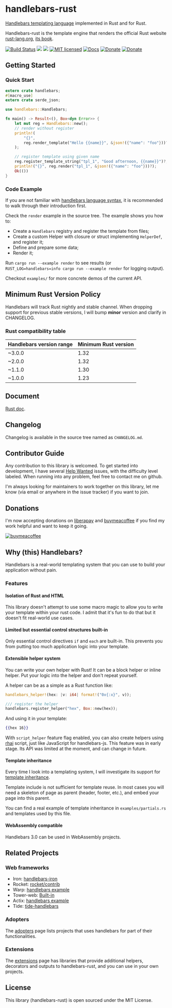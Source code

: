 handlebars-rust
===============

[Handlebars templating language](https://handlebarsjs.com) implemented
in Rust and for Rust.

Handlebars-rust is the template engine that renders the official Rust website
[rust-lang.org](https://www.rust-lang.org), [its
book](https://doc.rust-lang.org/book/).

[![Build Status](https://travis-ci.org/sunng87/handlebars-rust.svg?branch=master)](https://travis-ci.org/sunng87/handlebars-rust)
[![](https://meritbadge.herokuapp.com/handlebars)](https://crates.io/crates/handlebars)
[![](https://img.shields.io/crates/d/handlebars.svg)](https://crates.io/crates/handlebars)
[![MIT licensed](https://img.shields.io/badge/license-MIT-blue.svg)](./LICENSE)
[![Docs](https://docs.rs/handlebars/badge.svg)](https://docs.rs/crate/handlebars/)
[![Donate](https://img.shields.io/badge/donate-liberapay-yellow.svg)](https://liberapay.com/Sunng/donate)
[![Donate](https://img.shields.io/badge/donate-buymeacoffee-yellow.svg)](https://www.buymeacoffee.com/Sunng)

## Getting Started

### Quick Start

```rust
extern crate handlebars;
#[macro_use]
extern crate serde_json;

use handlebars::Handlebars;

fn main() -> Result<(), Box<dyn Error>> {
    let mut reg = Handlebars::new();
    // render without register
    println!(
        "{}",
        reg.render_template("Hello {{name}}", &json!({"name": "foo"}))?
    );

    // register template using given name
    reg.register_template_string("tpl_1", "Good afternoon, {{name}}")?;
    println!("{}", reg.render("tpl_1", &json!({"name": "foo"}))?);
    Ok(())
}
```

### Code Example

If you are not familiar with [handlebars language
syntax](https://handlebarsjs.com), it is recommended to walk through
their introduction first.

Check the `render` example in the source tree. The example shows you how
to:

* Create a `Handlebars` registry and register the template from files;
* Create a custom Helper with closure or struct implementing
 `HelperDef`, and register it;
* Define and prepare some data;
* Render it;

Run `cargo run --example render` to see results
(or `RUST_LOG=handlebars=info cargo run --example render` for logging
output).

Checkout `examples/` for more concrete demos of the current API.


## Minimum Rust Version Policy

Handlebars will track Rust nightly and stable channel. When dropping
support for previous stable versions, I will bump **minor** version
and clarify in CHANGELOG.

### Rust compatibility table

| Handlebars version range | Minimum Rust version |
| --- | --- |
| ~3.0.0 | 1.32 |
| ~2.0.0 | 1.32 |
| ~1.1.0 | 1.30 |
| ~1.0.0 | 1.23 |

## Document

[Rust doc](https://docs.rs/crate/handlebars/).

## Changelog

Changelog is available in the source tree named as `CHANGELOG.md`.

## Contributor Guide

Any contribution to this library is welcomed. To get started into
development, I have several [Help
Wanted](https://github.com/sunng87/handlebars-rust/issues?q=is%3Aissue+is%3Aopen+label%3A%22help+wanted%22)
issues, with the difficulty level labeled. When running into any problem,
feel free to contact me on github.

I'm always looking for maintainers to work together on this library,
let me know (via email or anywhere in the issue tracker) if you
want to join.

## Donations

I'm now accepting donations on [liberapay](https://liberapay.com/Sunng/donate)
and [buymeacoffee](https://www.buymeacoffee.com/Sunng) if you find my
work helpful and want to keep it going.

[![buymeacoffee](https://www.buymeacoffee.com/assets/img/guidelines/download-assets-3.svg)](https://www.buymeacoffee.com/Sunng)

## Why (this) Handlebars?

Handlebars is a real-world templating system that you can use to build
your application without pain.

### Features

#### Isolation of Rust and HTML

This library doesn't attempt to use some macro magic to allow you to
write your template within your rust code. I admit that it's fun to do
that but it doesn't fit real-world use cases.

#### Limited but essential control structures built-in

Only essential control directives `if` and `each` are built-in. This
prevents you from putting too much application logic into your template.

#### Extensible helper system

You can write your own helper with Rust! It can be a block helper or
inline helper. Put your logic into the helper and don't repeat
yourself.

A helper can be as a simple as a Rust function like:

```rust
handlebars_helper!(hex: |v: i64| format!("0x{:x}", v));

/// register the helper
handlebars.register_helper("hex", Box::new(hex));
```

And using it in your template:

```handlebars
{{hex 16}}
```

With `script_helper` feature flag enabled, you can also create helpers
using [rhai](https://github.com/jonathandturner/rhai) script, just like JavaScript
for handlebars-js. This feature was in early stage. Its API was limited at the
moment, and can change in future.

#### Template inheritance

Every time I look into a templating system, I will investigate its
support for [template
inheritance](https://docs.djangoproject.com/en/1.9/ref/templates/language/#template-inheritance).

Template include is not sufficient for template reuse. In most cases
you will need a skeleton of page as parent (header, footer, etc.), and
embed your page into this parent.

You can find a real example of template inheritance in
`examples/partials.rs` and templates used by this file.

#### WebAssembly compatible

Handlebars 3.0 can be used in WebAssembly projects.

## Related Projects

### Web frameworks

* Iron: [handlebars-iron](https://github.com/sunng87/handlebars-iron)
* Rocket: [rocket/contrib](https://api.rocket.rs/v0.4/rocket_contrib/templates/index.html)
* Warp: [handlebars
  example](https://github.com/seanmonstar/warp/blob/master/examples/handlebars_template.rs)
* Tower-web: [Built-in](https://github.com/carllerche/tower-web)
* Actix: [handlebars
  example](https://github.com/actix/examples/blob/master/template_handlebars/src/main.rs)
* Tide: [tide-handlebars](https://github.com/No9/tide-handlebars)

### Adopters

The
[adopters](https://github.com/sunng87/handlebars-rust/wiki/Adopters)
page lists projects that uses handlebars for part of their
functionalities.

### Extensions

The
[extensions](https://github.com/sunng87/handlebars-rust/wiki/Extensions)
page has libraries that provide additional helpers, decorators and
outputs to handlebars-rust, and you can use in your own projects.

## License

This library (handlebars-rust) is open sourced under the MIT License.
